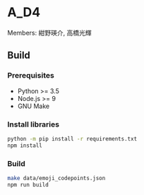 # A_D4

Members: 紺野瑛介, 高橋光輝

## Build

### Prerequisites

* Python >= 3.5
* Node.js >= 9
* GNU Make

### Install libraries

```sh
python -m pip install -r requirements.txt
npm install
```

### Build

```sh
make data/emoji_codepoints.json
npm run build
```
